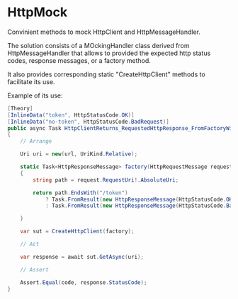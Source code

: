 # HttpMock

Convinient methods to mock HttpClient and HttpMessageHandler.

The solution consists of a MOckingHandler class derived from HttpMessageHandler that allows to provided the expected http status codes, response messages, or a factory method. 

It also provides corresponding static "CreateHttpClient" methods to facilitate its use.    

Example of its use:

``` C#
[Theory]
[InlineData("token", HttpStatusCode.OK)]
[InlineData("no-token", HttpStatusCode.BadRequest)]
public async Task HttpClientReturns_RequestedHttpResponse_FromFactoryWithRequest(string url, HttpStatusCode code)
{
    // Arrange

    Uri uri = new(url, UriKind.Relative);

    static Task<HttpResponseMessage> factory(HttpRequestMessage request)
    {
        string path = request.RequestUri!.AbsoluteUri;

        return path.EndsWith("/token")
            ? Task.FromResult(new HttpResponseMessage(HttpStatusCode.OK))
            : Task.FromResult(new HttpResponseMessage(HttpStatusCode.BadRequest));

    }

    var sut = CreateHttpClient(factory);

    // Act

    var response = await sut.GetAsync(uri);

    // Assert

    Assert.Equal(code, response.StatusCode);
}
```
